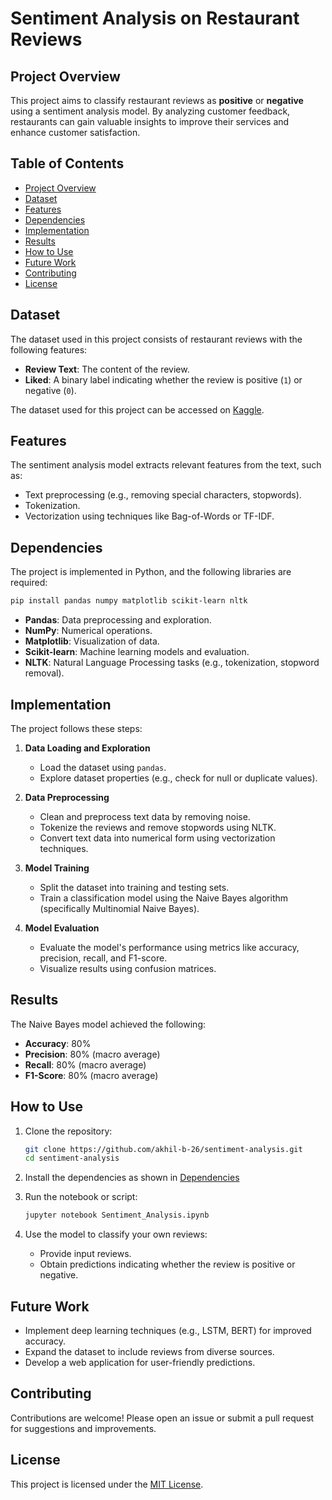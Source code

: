 # Sentiment Analysis on Restaurant Reviews

## Project Overview
This project aims to classify restaurant reviews as **positive** or **negative** using a sentiment analysis model. By analyzing customer feedback, restaurants can gain valuable insights to improve their services and enhance customer satisfaction.

## Table of Contents
- [Project Overview](#project-overview)
- [Dataset](#dataset)
- [Features](#features)
- [Dependencies](#dependencies)
- [Implementation](#implementation)
- [Results](#results)
- [How to Use](#how-to-use)
- [Future Work](#future-work)
- [Contributing](#contributing)
- [License](#license)

## Dataset
The dataset used in this project consists of restaurant reviews with the following features:
- **Review Text**: The content of the review.
- **Liked**: A binary label indicating whether the review is positive (`1`) or negative (`0`).

The dataset used for this project can be accessed on [Kaggle](https://www.kaggle.com/).

## Features
The sentiment analysis model extracts relevant features from the text, such as:
- Text preprocessing (e.g., removing special characters, stopwords).
- Tokenization.
- Vectorization using techniques like Bag-of-Words or TF-IDF.

## Dependencies
The project is implemented in Python, and the following libraries are required:

```bash
pip install pandas numpy matplotlib scikit-learn nltk
```

- **Pandas**: Data preprocessing and exploration.
- **NumPy**: Numerical operations.
- **Matplotlib**: Visualization of data.
- **Scikit-learn**: Machine learning models and evaluation.
- **NLTK**: Natural Language Processing tasks (e.g., tokenization, stopword removal).

## Implementation
The project follows these steps:

1. **Data Loading and Exploration**
   - Load the dataset using `pandas`.
   - Explore dataset properties (e.g., check for null or duplicate values).

2. **Data Preprocessing**
   - Clean and preprocess text data by removing noise.
   - Tokenize the reviews and remove stopwords using NLTK.
   - Convert text data into numerical form using vectorization techniques.

3. **Model Training**
   - Split the dataset into training and testing sets.
   - Train a classification model using the Naive Bayes algorithm (specifically Multinomial Naive Bayes).

4. **Model Evaluation**
   - Evaluate the model's performance using metrics like accuracy, precision, recall, and F1-score.
   - Visualize results using confusion matrices.

## Results
The Naive Bayes model achieved the following:
- **Accuracy**: 80%
- **Precision**: 80% (macro average)
- **Recall**: 80% (macro average)
- **F1-Score**: 80% (macro average)

## How to Use
1. Clone the repository:
   ```bash
   git clone https://github.com/akhil-b-26/sentiment-analysis.git
   cd sentiment-analysis
   ```

2. Install the dependencies as shown in [Dependencies](#dependencies)

3. Run the notebook or script:
   ```bash
   jupyter notebook Sentiment_Analysis.ipynb
   ```

4. Use the model to classify your own reviews:
   - Provide input reviews.
   - Obtain predictions indicating whether the review is positive or negative.

## Future Work
- Implement deep learning techniques (e.g., LSTM, BERT) for improved accuracy.
- Expand the dataset to include reviews from diverse sources.
- Develop a web application for user-friendly predictions.

## Contributing
Contributions are welcome! Please open an issue or submit a pull request for suggestions and improvements.

## License
This project is licensed under the [MIT License](LICENSE).

